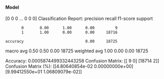 #### Model
[0 0 0 ... 0 0 0]
Classification Report:
              precision    recall  f1-score   support

           0       0.00      1.00      0.00         9
           1       1.00      0.00      0.00     18716

    accuracy                           0.00     18725
   macro avg       0.50      0.50      0.00     18725
weighted avg       1.00      0.00      0.00     18725

Accuracy: 0.0005874499332443258
Confusion Matrix:
[[    9     0]
 [18714     2]]
Confusion Matrix (%):
[[4.80640854e-02 0.00000000e+00]
 [9.99412550e+01 1.06809079e-02]]
